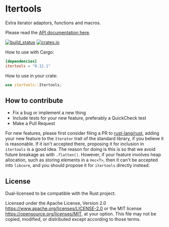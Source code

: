 # Itertools

Extra iterator adaptors, functions and macros.

Please read the [API documentation here](https://docs.rs/itertools/).

[![build_status](https://github.com/rust-itertools/itertools/actions/workflows/ci.yml/badge.svg)](https://github.com/rust-itertools/itertools/actions)
[![crates.io](https://img.shields.io/crates/v/itertools.svg)](https://crates.io/crates/itertools)

How to use with Cargo:

```toml
[dependencies]
itertools = "0.12.1"
```

How to use in your crate:

```rust
use itertools::Itertools;
```

## How to contribute

- Fix a bug or implement a new thing
- Include tests for your new feature, preferably a QuickCheck test
- Make a Pull Request

For new features, please first consider filing a PR to [rust-lang/rust](https://github.com/rust-lang/rust),
adding your new feature to the `Iterator` trait of the standard library, if you believe it is reasonable.
If it isn't accepted there, proposing it for inclusion in `itertools` is a good idea.
The reason for doing is this is so that we avoid future breakage as with `.flatten()`.
However, if your feature involves heap allocation, such as storing elements in a `Vec<T>`,
then it can't be accepted into `libcore`, and you should propose it for `itertools` directly instead.

## License

Dual-licensed to be compatible with the Rust project.

Licensed under the Apache License, Version 2.0
https://www.apache.org/licenses/LICENSE-2.0 or the MIT license
https://opensource.org/licenses/MIT, at your
option. This file may not be copied, modified, or distributed
except according to those terms.
